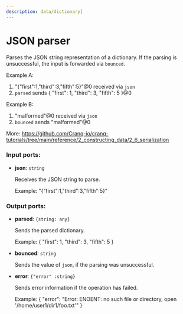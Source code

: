 ```yaml
---
description: data/dictionary]
---
```


# JSON parser

Parses the JSON string representation of a dictionary.
If the parsing is unsuccessful, the input is forwarded via `bounced`.

Example A:
1. "{\"first\":1,\"third\":3,\"fifth\":5}"@0 received via `json`
2. `parsed` sends { "first": 1, "third": 3, "fifth": 5 }@0

Example B:
1. "malformed"@0 received via `json`
2. `bounced` sends "malformed"@0

More:
https://github.com/Cranq-io/cranq-tutorials/tree/main/reference/2_constructing_data/2_6_serialization

### Input ports:

* __json__: `string`

    Receives the JSON string to parse.
    
    Example:
    "{\"first\":1,\"third\":3,\"fifth\":5}"

### Output ports:

* __parsed__: `{string: any}`

    Sends the parsed dictionary.
    
    Example:
    { "first": 1, "third": 3, "fifth": 5 }


* __bounced__: `string`

    Sends the value of `json`, if the parsing was unsuccessful.


* __error__: `{"error" :string}`

    Sends error information if the operation has failed.
    
    Example: 
    {
      "error": "Error: ENOENT: no such file or directory, open '/home/user1/dir1/foo.txt'"
    }

